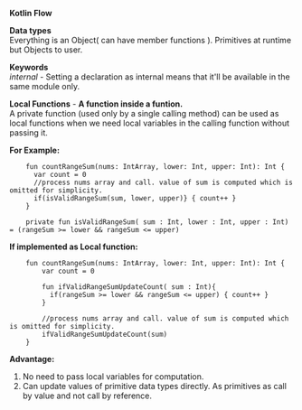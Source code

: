 **Kotlin Flow**

**Data types** \
Everything is an Object( can have member functions ). Primitives at runtime but Objects to user.

**Keywords** \
*internal* - Setting a declaration as internal means that it'll be available in the same module only.

**Local Functions** - **A function inside a funtion.** \
A private function (used only by a single calling method) can be used as local functions when we need local variables in the calling function without passing it.

**For Example:**
        
        fun countRangeSum(nums: IntArray, lower: Int, upper: Int): Int {
          var count = 0
          //process nums array and call. value of sum is computed which is omitted for simplicity. 
          if(isValidRangeSum(sum, lower, upper)} { count++ }
        }

        private fun isValidRangeSum( sum : Int, lower : Int, upper : Int) = (rangeSum >= lower && rangeSum <= upper)

**If implemented as Local function:**
        
        fun countRangeSum(nums: IntArray, lower: Int, upper: Int): Int {
            var count = 0
        
            fun ifValidRangeSumUpdateCount( sum : Int){
              if(rangeSum >= lower && rangeSum <= upper) { count++ }
            }
        
            //process nums array and call. value of sum is computed which is omitted for simplicity. 
            ifValidRangeSumUpdateCount(sum)
        }

**Advantage:**
1. No need to pass local variables for computation.
2. Can update values of primitive data types directly. As primitives as call by value and not call by reference.
    
    




        
        

